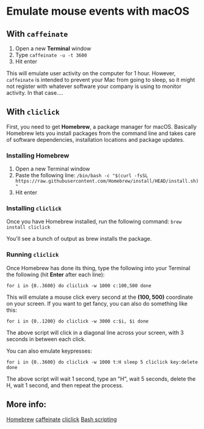 # Emulate mouse events with macOS

## With `caffeinate`

 1. Open a new **Terminal**  window
 2. Type `caffeinate -u -t 3600`
 3. Hit enter

This will emulate user activity on the computer for 1 hour. However, `caffeinate` is intended to prevent your Mac from going to sleep, so it might not register with whatever software your company is using to monitor activity. In that case....

## With `cliclick`

 First, you need to get **Homebrew**, a package manager for macOS. Basically Homebrew lets you install packages from the command line and takes care of software dependencies, installation locations and package updates.
 
### Installing Homebrew
1. Open a new Terminal window
2. Paste the following line:
`
/bin/bash -c "$(curl -fsSL https://raw.githubusercontent.com/Homebrew/install/HEAD/install.sh)"
`
4. Hit enter

### Installing `cliclick`
Once you have Homebrew installed, run the following command: `brew install cliclick`

You'll see a bunch of output as brew installs the package.

### Running `cliclick`
Once Homebrew has done its thing, type the following into your Terminal the following (hit **Enter** after each line):

`for i in {0..3600}
do
	cliclick -w 1000 c:100,500
done`

This will emulate a mouse click every second at the **(100, 500)** coordinate on your screen. If you want to get fancy, you can also do something like this:

`for i in {0..1200}
do
	cliclick -w 3000 c:$i, $i
done`

The above script will click in a diagonal line across your screen, with 3 seconds in between each click. 

You can also emulate keypresses:

`for i in {0..3600}
do
	cliclick -w 1000 t:H
	sleep 5
	cliclick key:delete
done`

The above script will wait 1 second, type an "H", wait 5 seconds, delete the H, wait 1 second, and then repeat the process.

## More info:

[Homebrew](https://brew.sh/)
[caffeinate](https://computers.tutsplus.com/tutorials/quick-tip-how-to-stop-your-mac-from-sleeping-using-the-command-line--mac-50905)
[cliclick](https://www.bluem.net/en/projects/cliclick/)
[Bash scripting](https://linuxize.com/post/bash-for-loop/)

